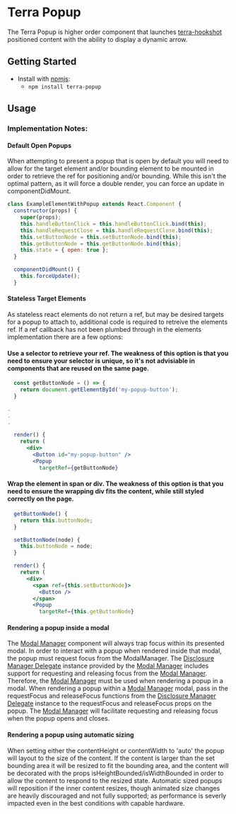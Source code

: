 # Terra Popup

The Terra Popup is higher order component that launches [terra-hookshot][3] positioned content with the ability to display a dynamic arrow.

## Getting Started

- Install with [npmjs](https://www.npmjs.com):
  - `npm install terra-popup`

## Usage

### Implementation Notes:

#### Default Open Popups
When attempting to present a popup that is open by default you will need to allow for the target element and/or bounding element to be mounted in order to retrieve the ref for positioning and/or bounding. While this isn't the optimal pattern, as it will force a double render, you can force an update in componentDidMount.
```jsx
class ExampleElementWithPopup extends React.Component {
  constructor(props) {
    super(props);
    this.handleButtonClick = this.handleButtonClick.bind(this);
    this.handleRequestClose = this.handleRequestClose.bind(this);
    this.setButtonNode = this.setButtonNode.bind(this);
    this.getButtonNode = this.getButtonNode.bind(this);
    this.state = { open: true };
  }

  componentDidMount() {
    this.forceUpdate();
  }
```

#### Stateless Target Elements
As stateless react elements do not return a ref, but may be desired targets for a popup to attach to, additional code is required to retreive the elements ref. If a ref callback has not been plumbed through in the elements implementation there are a few options:

#### Use a selector to retrieve your ref. The weakness of this option is that you need to ensure your selector is unique, so it's not advisiable in components that are reused on the same page.

```jsx
  const getButtonNode = () => {
    return document.getElementById('my-popup-button');
  }

.
.
.

  render() {
    return (
      <div>
        <Button id="my-popup-button" />
        <Popup
          targetRef={getButtonNode}
```
#### Wrap the element in span or div. The weakness of this option is that you need to ensure the wrapping div fits the content, while still styled correctly on the page.

```jsx
  getButtonNode() {
    return this.buttonNode;
  }

  setButtonNode(node) {
    this.buttonNode = node;
  }

  render() {
    return (
      <div>
        <span ref={this.setButtonNode}>
          <Button />
        </span>
        <Popup
          targetRef={this.getButtonNode}
```

#### Rendering a popup inside a modal
The [Modal Manager][1] component will always trap focus within its presented modal. In order to interact with a popup when rendered inside that modal, the popup must request focus from the ModalManager. The [Disclosure Manager Delegate][2] instance provided by the [Modal Manager][1] includes support for requesting and releasing focus from the [Modal Manager][1]. Therefore, the [Modal Manager][1] must be used when rendering a popup in a modal. When rendering a popup within a [Modal Manager][1] modal, pass in the requestFocus and releaseFocus functions from the [Disclosure Manager Delegate][2] instance to the requestFocus and releaseFocus props on the popup. The [Modal Manager][1] will facilitate requesting and releasing focus when the popup opens and closes.

#### Rendering a popup using automatic sizing
When setting either the contentHeight or contentWidth to 'auto' the popup will layout to the size of the content. If the content is larger than the set bounding area it will be resized to fit the bounding area, and the content will be decorated with the props isHeightBounded/isWidthBounded in order to allow the content to respond to the resized state. Automatic sized popups will reposition if the inner content resizes, though animated size changes are heavily discouraged and not fully supported; as performance is severly impacted even in the best conditions with capable hardware.

[1]: https://engineering.cerner.com/terra-ui/#/components/terra-disclosure-manager/disclosure-manager/about
[2]: https://engineering.cerner.com/terra-ui/#/components/terra-modal-manager/modal-manager/about
[3]: https://engineering.cerner.com/terra-ui/#/components/terra-hookshot/hookshot/hookshot
